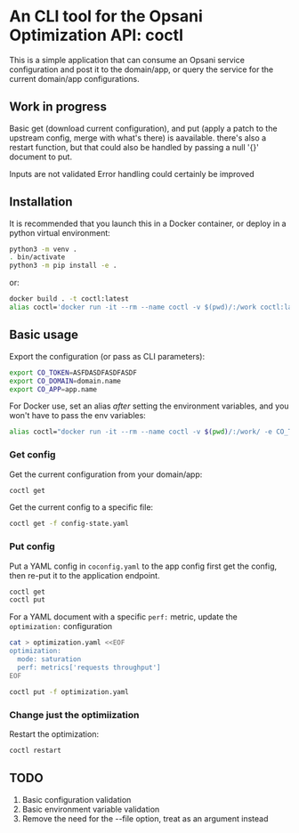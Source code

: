 # An CLI tool for the Opsani Optimization API: coctl

This is a simple application that can consume an Opsani service configuration and post it to the domain/app, or query the service for the current domain/app configurations.

## Work in progress

Basic get (download current configuration), and put (apply a patch to the upstream config, merge with what's there) is aavailable.  there's also a restart function, but that could also be handled by passing a null '{}' document to put.

Inputs are not validated
Error handling could certainly be improved


## Installation

It is recommended that you launch this in a Docker container, or deploy in a python virtual environment:

```bash
python3 -m venv .
. bin/activate
python3 -m pip install -e .
```

or:

```bash
docker build . -t coctl:latest
alias coctl='docker run -it --rm --name coctl -v $(pwd)/:/work coctl:latest '
```

## Basic usage

Export the configuration (or pass as CLI parameters):

```bash
export CO_TOKEN=ASFDASDFASDFASDF
export CO_DOMAIN=domain.name
export CO_APP=app.name
```

For Docker use, set an alias _after_ setting the environment variables, and you won't have to pass the env variables:

```bash
alias coctl="docker run -it --rm --name coctl -v $(pwd)/:/work/ -e CO_TOKEN=$CO_TOKEN -e CO_DOMAIN=$CO_DOMAIN -e CO_APP=$CO_APP coctl:latest "
```

### Get config

Get the current configuration from your domain/app:

```bash
coctl get
```

Get the current config to a specific file:

```bash
coctl get -f config-state.yaml
```

### Put config

Put a YAML config in `coconfig.yaml` to the app config first get the config, then re-put it to the application endpoint.

```bash
coctl get
coctl put
```

For a YAML document with a specific `perf:` metric, update the `optimization:` configuration

```bash
cat > optimization.yaml <<EOF
optimization:
  mode: saturation
  perf: metrics['requests throughput']
EOF
```

```bash
coctl put -f optimization.yaml
```

### Change just the optimiization

Restart the optimization:

```bash
coctl restart
```

## TODO

1. Basic configuration validation
2. Basic environment variable validation
3. Remove the need for the --file option, treat as an argument instead
